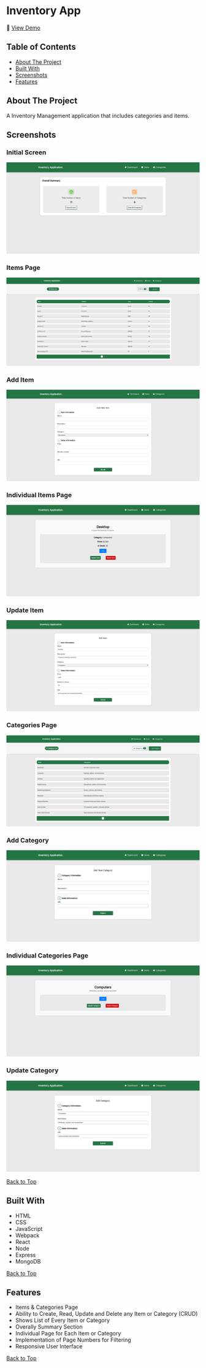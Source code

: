 # Inventory App

🔗 [View Demo](https://inventory-app-3hvj.onrender.com)

## Table of Contents
- [About The Project](#about-the-project)
- [Built With](#built-with)
- [Screenshots](#screenshots)
- [Features](#features)

## About The Project
A Inventory Management application that includes categories and items.

## Screenshots

### Initial Screen
![](screenshots/initial-screen-inventory-app.png) 

### Items Page
![](screenshots/items-page-inventory-app.png) 

### Add Item
![](screenshots/add-item-inventory-app.png)

### Individual Items Page
![](screenshots/individual-item-page-inventory-app.png)

### Update Item
![](screenshots/update-item-inventory-app.png)

### Categories Page
![](screenshots/categories-page-inventory-app.png)

### Add Category
![](screenshots/add-category-inventory-app.png)

### Individual Categories Page
![](screenshots/individual-category-page-inventory-app.png)

### Update Category
![](screenshots/update-category-inventory-app.png)

[Back to Top](#inventory-app)

## Built With
- HTML
- CSS
- JavaScript
- Webpack
- React
- Node
- Express
- MongoDB

[Back to Top](#inventory-app)

## Features

- Items & Categories Page
- Ability to Create, Read, Update and Delete any Item or Category (CRUD)
- Shows List of Every Item or Category
- Overally Summary Section
- Individual Page for Each Item or Category
- Implementation of Page Numbers for Filtering
- Responsive User Interface

[Back to Top](#inventory-app)

